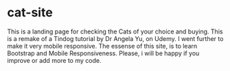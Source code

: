 # cat-site
This is a landing page for checking the Cats of your choice and buying. This is a remake of a Tindog tutorial by Dr Angela Yu, on Udemy. 
I went further to make it very mobile responsive.
The essense of this site, is to learn Bootstrap and Mobile Responsiveness.
Please, i will be happy if you improve or add more to my code.
